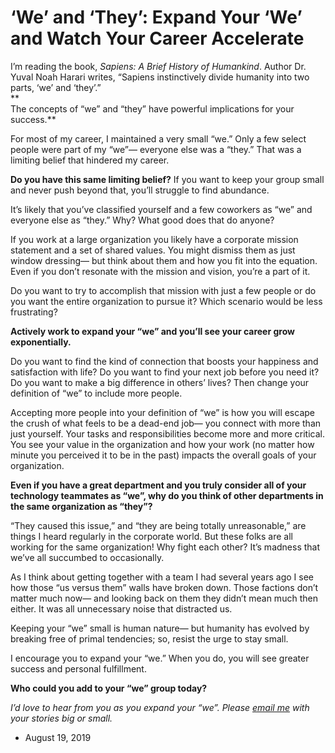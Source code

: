 ‘We’ and ‘They’: Expand Your ‘We’ and Watch Your Career Accelerate
==================================================================

I’m reading the book, _Sapiens: A Brief History of Humankind_. Author Dr. Yuval Noah Harari writes, “Sapiens instinctively divide humanity into two parts, ‘we’ and ‘they’.”  
**  
The concepts of “we” and “they” have powerful implications for your success.**

For most of my career, I maintained a very small “we.” Only a few select people were part of my “we”— everyone else was a “they.” That was a limiting belief that hindered my career.

**Do you have this same limiting belief?** If you want to keep your group small and never push beyond that, you’ll struggle to find abundance. 

It’s likely that you’ve classified yourself and a few coworkers as “we” and everyone else as “they.”  Why? What good does that do anyone?

If you work at a large organization you likely have a corporate mission statement and a set of shared values. You might dismiss them as just window dressing— but think about them and how you fit into the equation. Even if you don’t resonate with the mission and vision, you’re a part of it. 

Do you want to try to accomplish that mission with just a few people or do you want the entire organization to pursue it? Which scenario would be less frustrating? 

**Actively work to expand your “we” and you’ll see your career grow exponentially.** 

Do you want to find the kind of connection that boosts your happiness and satisfaction with life? Do you want to find your next job before you need it? Do you want to make a big difference in others’ lives? Then change your definition of “we” to include more people.

Accepting more people into your definition of “we” is how you will escape the crush of what feels to be a dead-end job— you connect with more than just yourself. Your tasks and responsibilities become more and more critical. You see your value in the organization and how your work (no matter how minute you perceived it to be in the past) impacts the overall goals of your organization.

**Even if you have a great department and you truly consider all of your technology teammates as “we”, why do you think of other departments in the same organization as “they”?**

“They caused this issue,” and “they are being totally unreasonable,” are things I heard regularly in the corporate world. But these folks are all working for the same organization! Why fight each other? It’s madness that we’ve all succumbed to occasionally. 

As I think about getting together with a team I had several years ago I see how those “us versus them” walls have broken down. Those factions don’t matter much now— and looking back on them they didn’t mean much then either. It was all unnecessary noise that distracted us. 

Keeping your “we” small is human nature— but humanity has evolved by breaking free of primal tendencies; so, resist the urge to stay small. 

I encourage you to expand your “we.” When you do, you will see greater success and personal fulfillment. 

**Who could you add to your “we” group today?** 

_I’d love to hear from you as you expand your “we”. Please [email me](mailto:ken@elevaros.com) with your stories big or small._

*   August 19, 2019